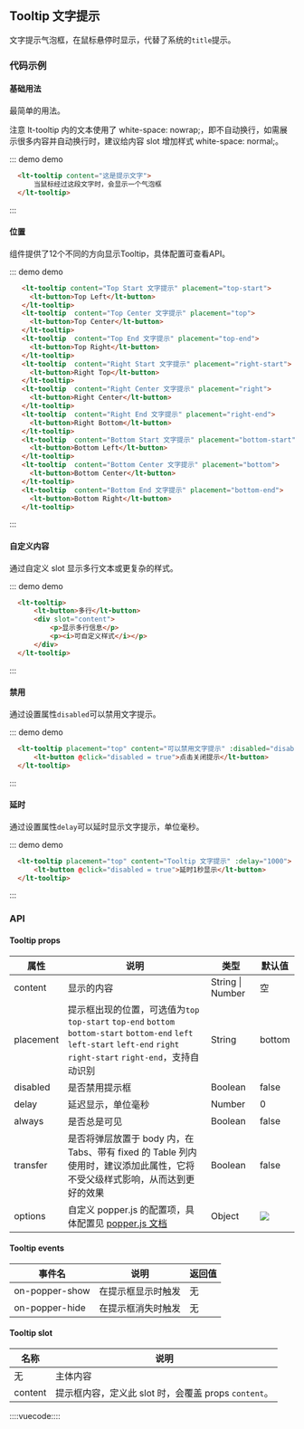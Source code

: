 ## Tooltip 文字提示

文字提示气泡框，在鼠标悬停时显示，代替了系统的`title`提示。

### 代码示例

#### 基础用法

最简单的用法。

注意 lt-tooltip 内的文本使用了 white-space: nowrap;，即不自动换行，如需展示很多内容并自动换行时，建议给内容 slot 增加样式 white-space: normal;。

::: demo demo
```html
  <lt-tooltip content="这是提示文字">
      当鼠标经过这段文字时，会显示一个气泡框
  </lt-tooltip>
```
:::

#### 位置

组件提供了12个不同的方向显示Tooltip，具体配置可查看API。

::: demo demo
```html
   <lt-tooltip content="Top Start 文字提示" placement="top-start">
     <lt-button>Top Left</lt-button>
   </lt-tooltip>
   <lt-tooltip  content="Top Center 文字提示" placement="top">
     <lt-button>Top Center</lt-button>
   </lt-tooltip>
   <lt-tooltip  content="Top End 文字提示" placement="top-end">
     <lt-button>Top Right</lt-button>
   </lt-tooltip>
   <lt-tooltip  content="Right Start 文字提示" placement="right-start">
     <lt-button>Right Top</lt-button>
   </lt-tooltip>
   <lt-tooltip  content="Right Center 文字提示" placement="right">
     <lt-button>Right Center</lt-button>
   </lt-tooltip>
   <lt-tooltip  content="Right End 文字提示" placement="right-end">
     <lt-button>Right Bottom</lt-button>
   </lt-tooltip>
   <lt-tooltip  content="Bottom Start 文字提示" placement="bottom-start">
     <lt-button>Bottom Left</lt-button>
   </lt-tooltip>
   <lt-tooltip  content="Bottom Center 文字提示" placement="bottom">
     <lt-button>Bottom Center</lt-button>
   </lt-tooltip>
   <lt-tooltip  content="Bottom End 文字提示" placement="bottom-end">
     <lt-button>Bottom Right</lt-button>
   </lt-tooltip>
```
:::

#### 自定义内容

通过自定义 slot 显示多行文本或更复杂的样式。

::: demo demo
```html
  <lt-tooltip>
      <lt-button>多行</lt-button>
      <div slot="content">
          <p>显示多行信息</p>
          <p><i>可自定义样式</i></p>
      </div>
  </lt-tooltip>
```
:::

#### 禁用

通过设置属性`disabled`可以禁用文字提示。

::: demo demo
```html
  <lt-tooltip placement="top" content="可以禁用文字提示" :disabled="disabled">
      <lt-button @click="disabled = true">点击关闭提示</lt-button>
  </lt-tooltip>
```
:::

#### 延时

通过设置属性`delay`可以延时显示文字提示，单位毫秒。

::: demo demo
```html
  <lt-tooltip placement="top" content="Tooltip 文字提示" :delay="1000">
      <lt-button @click="disabled = true">延时1秒显示</lt-button>
  </lt-tooltip>
```
:::

### API

#### Tooltip props

属性|说明|类型|默认值
---|---|---|---
content|显示的内容|String \| Number|空
placement|提示框出现的位置，可选值为`top` `top-start` `top-end` `bottom` `bottom-start` `bottom-end` `left` `left-start` `left-end` `right` `right-start` `right-end`，支持自动识别|String|bottom
disabled|是否禁用提示框|Boolean|false
delay|延迟显示，单位毫秒|Number|0
always|是否总是可见|Boolean|false
transfer|是否将弹层放置于 body 内，在 Tabs、带有 fixed 的 Table 列内使用时，建议添加此属性，它将不受父级样式影响，从而达到更好的效果|Boolean|false
options|自定义 popper.js 的配置项，具体配置见 [popper.js 文档](https://popper.js.org/popper-documentation.html)|Object|![](https://ws3.sinaimg.cn/large/006tKfTcly1fr42hc9bx7j308z05taa5.jpg)

#### Tooltip events

事件名|说明|返回值
---|---|---
on-popper-show|在提示框显示时触发|无
on-popper-hide|在提示框消失时触发|无

#### Tooltip slot

名称|说明|
---|---
无|主体内容
content|提示框内容，定义此 slot 时，会覆盖 props `content`。

::::vuecode::::
<script>
export default {
    data () {
        return {
            disabled: false
        }
    }
}
</script>